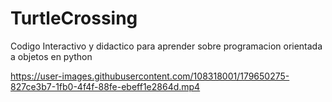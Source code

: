 # TurtleCrossing
Codigo Interactivo y didactico para aprender sobre programacion orientada a objetos en python








https://user-images.githubusercontent.com/108318001/179650275-827ce3b7-1fb0-4f4f-88fe-ebeff1e2864d.mp4

